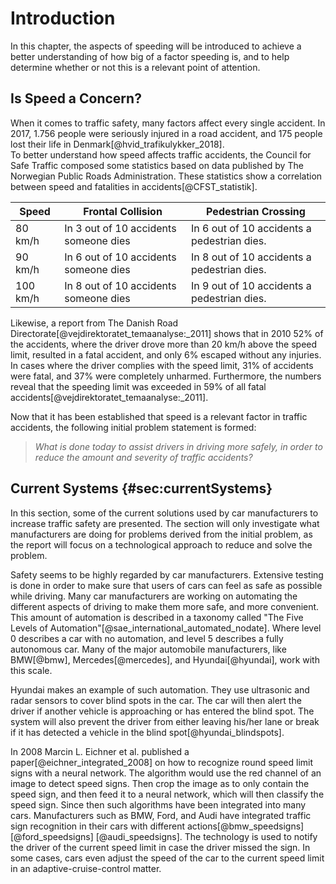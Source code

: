 # Introduction
In this chapter, the aspects of speeding will be introduced to achieve a better understanding of how big of a factor speeding is, and to help determine whether or not this is a relevant point of attention.

## Is Speed a Concern?

When it comes to traffic safety, many factors affect every single accident. In 2017, 1.756 people were seriously injured in a road accident, and 175 people lost their life in Denmark[@hvid_trafikulykker_2018].  
To better understand how speed affects traffic accidents, the Council for Safe Traffic composed some statistics based on data published by The Norwegian Public Roads Administration. These statistics show a correlation between speed and fatalities in accidents[@CFST_statistik].

| Speed     | Frontal Collision                     | Pedestrian Crossing                           |
| -----     | -----------------                     | -------------------                           |
| 80 km/h   | In 3 out of 10 accidents someone dies | In 6 out of 10 accidents a pedestrian dies.   |
| 90 km/h   | In 6 out of 10 accidents someone dies | In 8 out of 10 accidents a pedestrian dies.   |
| 100 km/h  | In 8 out of 10 accidents someone dies | In 9 out of 10 accidents a pedestrian dies.   |

Likewise, a report from The Danish Road Directorate[@vejdirektoratet_temaanalyse:_2011] shows that in 2010 52% of the accidents, where the driver drove more than 20 km/h above the speed limit, resulted in a fatal accident, and only 6% escaped without any injuries. In cases where the driver complies with the speed limit, 31% of accidents were fatal, and 37% were completely unharmed. Furthermore, the numbers reveal that the speeding limit was exceeded in 59% of all fatal accidents[@vejdirektoratet_temaanalyse:_2011].

Now that it has been established that speed is a relevant factor in traffic accidents, the following initial problem statement is formed:

> *What is done today to assist drivers in driving more safely, in order to reduce the amount and severity of traffic accidents?*

## Current Systems {#sec:currentSystems}
In this section, some of the current solutions used by car manufacturers to increase traffic safety are presented. The section will only investigate what manufacturers are doing for problems derived from the initial problem, as the report will focus on a technological approach to reduce and solve the problem.

Safety seems to be highly regarded by car manufacturers. Extensive testing is done in order to make sure that users of cars can feel as safe as possible while driving. Many car manufacturers are working on automating the different aspects of driving to make them more safe, and more convenient. This amount of automation is described in a taxonomy called "The Five Levels of Automation"[@sae_international_automated_nodate].
Where level 0 describes a car with no automation, and level 5 describes a fully autonomous car. Many of the major automobile manufacturers, like BMW[@bmw], Mercedes[@mercedes], and Hyundai[@hyundai], work with this scale.

Hyundai makes an example of such automation. They use ultrasonic and radar sensors to cover blind spots in the car. The car will then alert the driver if another vehicle is approaching or has entered the blind spot. The system will also prevent the driver from either leaving his/her lane or break if it has detected a vehicle in the blind spot[@hyundai_blindspots].

In 2008 Marcin L. Eichner et al. published a paper[@eichner_integrated_2008] on how to recognize round speed limit signs with a neural network. The algorithm would use the red channel of an image to detect speed signs. Then crop the image as to only contain the speed sign, and then feed it to a neural network, which will then classify the speed sign.
Since then such algorithms have been integrated into many cars. Manufacturers such as BMW, Ford, and Audi have integrated traffic sign recognition in their cars with different actions[@bmw_speedsigns] [@ford_speedsigns] [@audi_speedsigns]. The technology is used to notify the driver of the current speed limit in case the driver missed the sign. In some cases, cars even adjust the speed of the car to the current speed limit in an adaptive-cruise-control matter.
